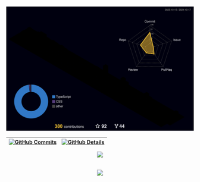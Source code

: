 <!-- ## Fala Devs

<p align="center"><strong>Me chamo Pedro Henrique Godri👋, tenho 18 anos, cursando segundo semestre de bacharel em ciências da computação na FURB, formado no técnico integrado a informática pelo IFSC e pela da segunda edição do +Devs2Blu - C#, atualmente trabalho como desenvolvedor Júnior Fullstack com diversas tecnologias como PHP, TypeScript, React</strong></p>

<div  align="center"> 
  <div style="display: inline_block"><br>
    <h1 align="center">Minhas Tecnologias 🚀</h1>
    <img align="center" height="30" width="40"alt="csharp-icon" src="https://cdn.jsdelivr.net/gh/devicons/devicon/icons/csharp/csharp-original.svg" />
    <img align="center" height="30" width="40" alt="js-icon" src="https://cdn.jsdelivr.net/gh/devicons/devicon/icons/javascript/javascript-original.svg"/>
    <img align="center" height="30" width="40" alt="java-icon" src="https://cdn.jsdelivr.net/gh/devicons/devicon/icons/java/java-original.svg"/>
    <img align="center" height="30" width="40" alt="springBoot-icon" src="https://cdn.jsdelivr.net/gh/devicons/devicon/icons/spring/spring-original.svg" />
    <img align="center" height="30" width="40" alt="angular-icon" src="https://cdn.jsdelivr.net/gh/devicons/devicon/icons/angularjs/angularjs-plain.svg" />
  </div>
    
  
  <h1 align="center">Redes Sociais</h1>
    <a href = "mailto: pedrogodri@gmail.com">
      <img width="30" src="gmail.svg">
    </a>
    <a href = "https://www.linkedin.com/in/pedro-henrique-godri/">
      <img width="25" src="linkedin.svg">
    </a>
    <a href = "https://www.instagram.com/pedro_godri/">
      <img width="25" src="instagram.png">
    </a>
</div>

<br>

<div>
  <h1>📈 Status</h1>
  <img align="left" height="170em" src="https://github-readme-stats.vercel.app/api?username=pedrogodri&show_icons=true&theme=transparent"/>
  <img align="right" height="170em" src="https://github-readme-stats.vercel.app/api/top-langs/?username=pedrogodri&layout=compact&langs_count=16&theme=transparent&hide=css,html,scss,c,cmake,c%2B%2B,swift,kotlin,objective-c"/>


</div> -->
  ![Status](./profile-3d-contrib/profile-night-rainbow.svg)
  

  
 | [![GitHub Commits](http://github-profile-summary-cards.vercel.app/api/cards/productive-time?username=pedrogodri&theme=dracula&utcOffset=-3)](https://github.com/vn7n24fzkq/github-profile-summary-cards) | [![GitHub Details](http://github-profile-summary-cards.vercel.app/api/cards/profile-details?username=pedrogodri&theme=dracula)](https://github.com/vn7n24fzkq/github-profile-summary-cards) |  
 | ----------- | ----------- |


 
  <div align="center" >
<a href="https://skillicons.dev"   >
  <img src="https://skillicons.dev/icons?i=git,vscode,javascript,typescript,css,html,react,next,tailwind,sass,nodejs,express,nest,vue,docker,figma,github,jest,materialui,linux,postman,styledcomponents,vercel,vite,bootstrap,mongodb,postgres,discord,linkedin,instagram" />
</a>
  <br />

  </div>

 
##
   <div align="center" >
     <img src="https://github-profile-trophy.vercel.app/?username=pedrogodri&row=1&column=6&theme=dracula&margin-w=15&margin-h=15"/>
  </div>